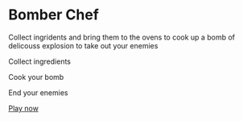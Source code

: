 # Bomber Chef

Collect ingridents and bring them to the ovens to cook up a bomb of delicouss explosion to take out your enemies

Collect ingredients

Cook your bomb

End your enemies

[Play now](https://github.com/Ryan-Seegmiller/Bomber-Chef/archive/refs/heads/main.zip)

